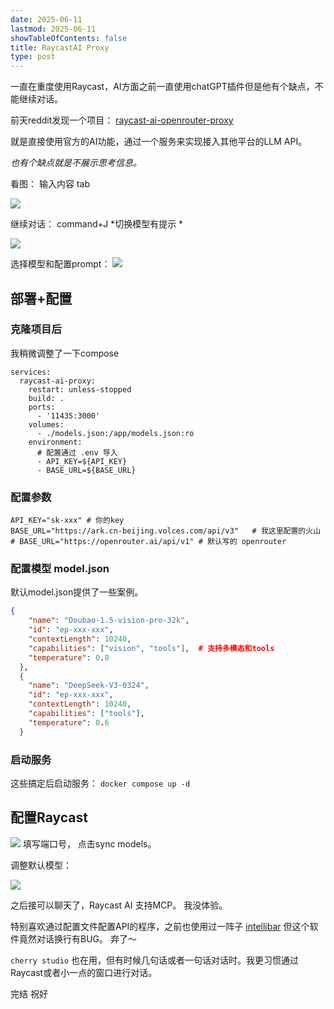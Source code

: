 ```yaml
---
date: 2025-06-11
lastmod: 2025-06-11
showTableOfContents: false
title: RaycastAI Proxy
type: post
---
```

一直在重度使用Raycast，AI方面之前一直使用chatGPT插件但是他有个缺点，不能继续对话。

前天reddit发现一个项目： [raycast-ai-openrouter-proxy](https://github.com/miikkaylisiurunen/raycast-ai-openrouter-proxy.git)

就是直接使用官方的AI功能，通过一个服务来实现接入其他平台的LLM API。

*也有个缺点就是不展示思考信息。*

看图：
输入内容 tab

![](https://s2.loli.net/2025/06/11/fLgcZpzUxAyRt7X.png)

继续对话：
command+J  *切换模型有提示 *

![](https://s2.loli.net/2025/06/11/at6ZRziu3hwfGec.png)

选择模型和配置prompt：
![](https://s2.loli.net/2025/06/11/LgIF2jqBhVPcZ3U.png)

## 部署+配置
### 克隆项目后
我稍微调整了一下compose
```compose
services:
  raycast-ai-proxy:
    restart: unless-stopped
    build: .
    ports:
      - '11435:3000'
    volumes:
      - ./models.json:/app/models.json:ro
    environment:
	  # 配置通过 .env 导入
      - API_KEY=${API_KEY}
      - BASE_URL=${BASE_URL}

```
### 配置参数
```.env
API_KEY="sk-xxx" # 你的key
BASE_URL="https://ark.cn-beijing.volces.com/api/v3"   # 我这里配置的火山
# BASE_URL="https://openrouter.ai/api/v1" # 默认写的 openrouter
```


### 配置模型 model.json
默认model.json提供了一些案例。
```json
{
    "name": "Doubao-1.5-vision-pro-32k",
    "id": "ep-xxx-xxx",
    "contextLength": 10240,
    "capabilities": ["vision", "tools"],  # 支持多模态和tools
    "temperature": 0.8
  },
  {
    "name": "DeepSeek-V3-0324",
    "id": "ep-xxx-xxx",
    "contextLength": 10240,
    "capabilities": ["tools"],
    "temperature": 0.6
  }
```

### 启动服务
这些搞定后启动服务：  `docker compose up -d`

## 配置Raycast

![](https://s2.loli.net/2025/06/11/dNVuhj4RW1CAFc2.png)
填写端口号， 点击sync models。

调整默认模型：

![](https://s2.loli.net/2025/06/11/dNVuhj4RW1CAFc2.png)

之后接可以聊天了，Raycast AI 支持MCP。 我没体验。

特别喜欢通过配置文件配置API的程序，之前也使用过一阵子 [intellibar](https://intellibar.app/) 但这个软件竟然对话换行有BUG。 弃了～

`cherry studio` 也在用，但有时候几句话或者一句话对话时。我更习惯通过Raycast或者小一点的窗口进行对话。

完结
祝好

